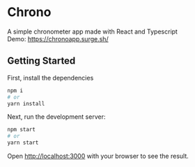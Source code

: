 # Chrono
A simple chronometer app made with React and Typescript  
Demo: https://chronoapp.surge.sh/

## Getting Started

First, install the dependencies

```bash
npm i
# or
yarn install
```

Next, run the development server:

```bash
npm start
# or
yarn start
```

Open [http://localhost:3000](http://localhost:3000) with your browser to see the result.
